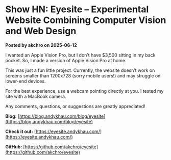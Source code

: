 # Show HN: Eyesite – Experimental Website Combining Computer Vision and Web Design

**Posted by akchro on 2025-06-12**

I wanted an Apple Vision Pro, but I don’t have $3,500 sitting in my back pocket. So, I made a version of Apple Vision Pro at home.

This was just a fun little project. Currently, the website doesn’t work on screens smaller than 1200x728 (sorry mobile users!) and may struggle on lower-end devices.

For the best experience, use a webcam pointing directly at you. I tested my site with a MacBook camera.

Any comments, questions, or suggestions are greatly appreciated!

**Blog:** [https://blog.andykhau.com/blog/eyesite](https://blog.andykhau.com/blog/eyesite)

**Check it out:** [https://eyesite.andykhau.com/](https://eyesite.andykhau.com/)

**GitHub:** [https://github.com/akchro/eyesite](https://github.com/akchro/eyesite)